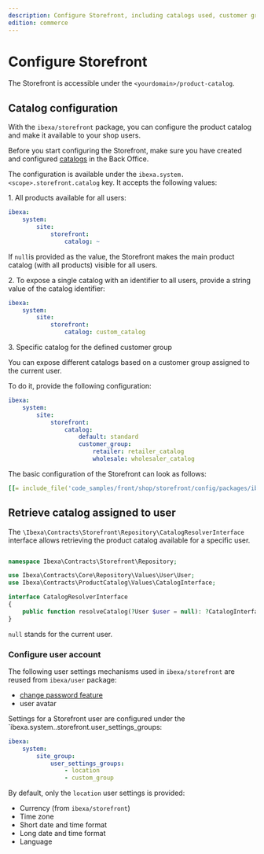 ```yaml
---
description: Configure Storefront, including catalogs used, customer groups and user accounts.
edition: commerce
---
```

# Configure Storefront

The Storefront is accessible under the `<yourdomain>/product-catalog`.

## Catalog configuration

With the `ibexa/storefront` package, you can configure the product catalog and make it available to your shop users. 

Before you start configuring the Storefront, make sure you have created and configured [catalogs](https://doc.ibexa.co/projects/userguide/en/latest/pim/work_with_catalogs/#create-catalogs) in the Back Office.

The configuration is available under the `ibexa.system.<scope>.storefront.catalog` key.
It accepts the following values:

1\. All products available for all users:

```yaml
ibexa:
    system:
        site:
            storefront:
                catalog: ~
```

If `null`is provided as the value, the Storefront makes the main product catalog (with all products) visible for all users.

2\. To expose a single catalog with an identifier to all users, provide a string value of the catalog identifier:

```yaml
ibexa:
    system:
        site:
            storefront:
                catalog: custom_catalog
```

3\. Specific catalog for the defined customer group


You can expose different catalogs based on a customer group assigned to the current user.

To do it, provide the following configuration:

```yaml
ibexa:
    system:
        site:
            storefront:
                catalog:
                    default: standard
                    customer_group:
                        retailer: retailer_catalog
                        wholesale: wholesaler_catalog
```

The basic configuration of the Storefront can look as follows:

``` yaml
[[= include_file('code_samples/front/shop/storefront/config/packages/ibexa.yaml') =]]
```

## Retrieve catalog assigned to user


The `\Ibexa\Contracts\Storefront\Repository\CatalogResolverInterface` interface allows retrieving the product catalog available for a specific user.

```php

namespace Ibexa\Contracts\Storefront\Repository;

use Ibexa\Contracts\Core\Repository\Values\User\User;
use Ibexa\Contracts\ProductCatalog\Values\CatalogInterface;

interface CatalogResolverInterface
{
    public function resolveCatalog(?User $user = null): ?CatalogInterface;
}
```
`null` stands for the current user.

### Configure user account

The following user settings mechanisms used in `ibexa/storefront` are reused from `ibexa/user` package:

- [change password feature](user_management.md)
- user avatar

Settings for a Storefront user are configured under the `ibexa.system.<scope>.storefront.user_settings_groups:

```yaml
ibexa:
    system:
        site_group:
            user_settings_groups:
                - location
                - custom_group       
```

By default, only the `location` user settings is provided:

- Currency (from `ibexa/storefront`)
- Time zone
- Short date and time format
- Long date and time format
- Language

